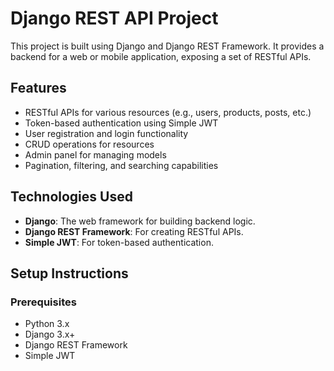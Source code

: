 # Django REST API Project

This project is built using Django and Django REST Framework. It provides a backend for a web or mobile application, exposing a set of RESTful APIs.

## Features

- RESTful APIs for various resources (e.g., users, products, posts, etc.)
- Token-based authentication using Simple JWT
- User registration and login functionality
- CRUD operations for resources
- Admin panel for managing models
- Pagination, filtering, and searching capabilities

## Technologies Used

- **Django**: The web framework for building backend logic.
- **Django REST Framework**: For creating RESTful APIs.
- **Simple JWT**: For token-based authentication.

## Setup Instructions

### Prerequisites

- Python 3.x
- Django 3.x+
- Django REST Framework
- Simple JWT
  
